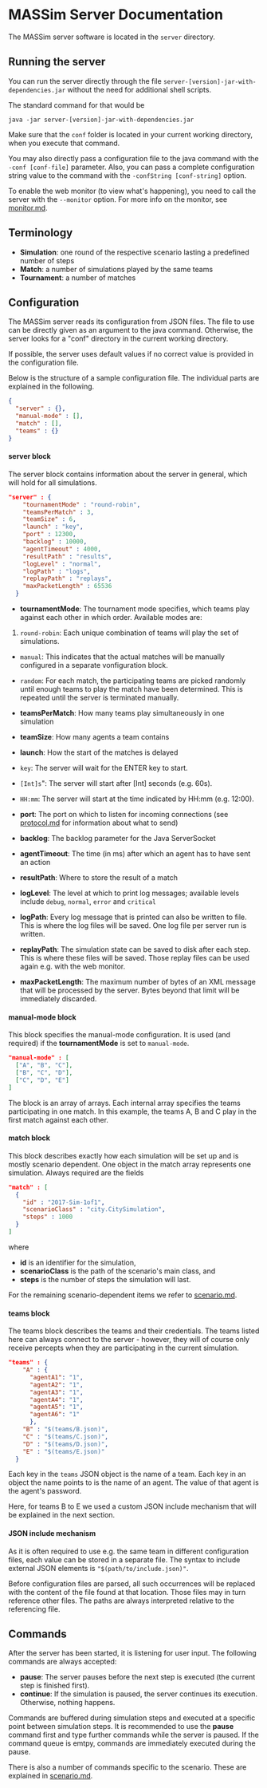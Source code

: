 # MASSim Server Documentation

The MASSim server software is located in the `server` directory.

## Running the server
You can run the server directly through the file
`server-[version]-jar-with-dependencies.jar` without the need for additional
shell scripts.

The standard command for that would be

`java -jar server-[version]-jar-with-dependencies.jar`

Make sure that the `conf` folder is located in your current working directory,
when you execute that command.

You may also directly pass a configuration file to the java command with the
`-conf [conf-file]` parameter. Also, you can pass a complete configuration
string value to the command with the `-confString [conf-string]` option.

To enable the web monitor (to view what's happening), you need to call the
server with the `--monitor` option.
For more info on the monitor, see [monitor.md](monitor.md).

## Terminology
* __Simulation__: one round of the respective scenario lasting a predefined
number of steps
* __Match__: a number of simulations played by the same teams
* __Tournament__: a number of matches

## Configuration
The MASSim server reads its configuration from JSON files. The file to use can
be directly given as an argument to the java command. Otherwise, the server
looks for a "conf" directory in the current working directory.

If possible, the server uses default values if no correct value is provided in the configuration file.

Below is the structure of a sample configuration file. The individual parts are
explained in the following.

```JSON
{
  "server" : {},
  "manual-mode" : [],
  "match" : [],
  "teams" : {}
}
```

#### server block
The server block contains information about the server in general, which will hold for all simulations.

```JSON
"server" : {
    "tournamentMode" : "round-robin",
    "teamsPerMatch" : 3,
    "teamSize" : 6,
    "launch" : "key",
    "port" : 12300,
    "backlog" : 10000,
    "agentTimeout" : 4000,
    "resultPath" : "results",
    "logLevel" : "normal",
    "logPath" : "logs",
    "replayPath" : "replays",
    "maxPacketLength" : 65536
  }
```
* __tournamentMode__: The tournament mode specifies, which teams play against each other in which order. Available modes are:
 1. `round-robin`: Each unique combination of teams will play the set of
simulations.
 * `manual`: This indicates that the actual matches will be manually
configured in a separate vonfiguration block.
 * `random`: For each match, the participating teams are picked randomly
until enough teams to play the match have been determined. This is repeated
until the server is terminated manually.


* __teamsPerMatch__: How many teams play simultaneously in one simulation

* __teamSize__: How many agents a team contains

* __launch__: How the start of the matches is delayed
 * `key`: The server will wait for the ENTER key to start.
 * `[Int]s`": The server will start after [Int] seconds (e.g. 60s).
 * `HH:mm`: The server will start at the time indicated by HH:mm
(e.g. 12:00).


* __port__: The port on which to listen for incoming connections (see [protocol.md](protocol.md) for information about what to send)

* __backlog__: The backlog parameter for the Java ServerSocket

* __agentTimeout__: The time (in ms) after which an agent has to have sent an action

* __resultPath__: Where to store the result of a match

* __logLevel__: The level at which to print log messages; available levels include `debug`, `normal`, `error` and `critical`

* __logPath__: Every log message that is printed can also be written to file. This is where the log files will be saved. One log file per server run is written.

* __replayPath__: The simulation state can be saved to disk after each step. This is where these files will be saved. Those replay files can be used again e.g. with the web monitor.

* __maxPacketLength__: The maximum number of bytes of an XML message that will be processed by the server. Bytes beyond that limit will be immediately discarded.

#### manual-mode block
This block specifies the manual-mode configuration. It is used (and required) if the __tournamentMode__ is set to `manual-mode`.

```JSON
"manual-mode" : [
  ["A", "B", "C"],
  ["B", "C", "D"],
  ["C", "D", "E"]
]
```

The block is an array of arrays. Each internal array specifies the teams participating in one match.
In this example, the teams A, B and C play in the first match against each other.

#### match block
This block describes exactly how each simulation will be set up and is mostly scenario dependent. One object in the match array represents one simulation.
Always required are the fields

```JSON
"match" : [
  {
    "id" : "2017-Sim-1of1",
    "scenarioClass" : "city.CitySimulation",
    "steps" : 1000
  }
]
```
where
* __id__ is an identifier for the simulation,
* __scenarioClass__ is the path of the scenario's main class, and
* __steps__ is the number of steps the simulation will last.

For the remaining scenario-dependent items we refer to [scenario.md](scenario.md).

#### teams block
The teams block describes the teams and their credentials. The teams listed here can always connect to the server - however, they will of course only receive percepts when they are participating in the current simulation.

```JSON
"teams" : {
    "A" : {
      "agentA1": "1",
      "agentA2": "1",
      "agentA3": "1",
      "agentA4": "1",
      "agentA5": "1",
      "agentA6": "1"
      },
    "B" : "$(teams/B.json)",
    "C" : "$(teams/C.json)",
    "D" : "$(teams/D.json)",
    "E" : "$(teams/E.json)"
  }
```

Each key in the ```teams``` JSON object is the name of a team. Each key in an object the name points to is the name of an agent. The value of that agent is the agent's password.

Here, for teams B to E we used a custom JSON include mechanism that will be explained in the next section.

#### JSON include mechanism
As it is often required to use e.g. the same team in different configuration files, each value can be stored in a separate file. The syntax to include external JSON elements is ```"$(path/to/include.json)"```.

Before configuration files are parsed, all such occurrences will be replaced with the content of the file found at that location. Those files may in turn reference other files. The paths are always interpreted relative to the referencing file.

## Commands
After the server has been started, it is listening for user input. The following commands are always accepted:

* __pause__: The server pauses before the next step is executed (the current step is finished first).
* __continue__: If the simulation is paused, the server continues its execution. Otherwise, nothing happens.

Commands are buffered during simulation steps and executed at a specific point between simulation steps. It is recommended to use the __pause__ command first and type further commands while the server is paused. If the command queue is emtpy, commands are immediately executed during the pause.

There is also a number of commands specific to the scenario. These are explained in [scenario.md](scenario.md).
